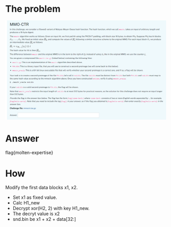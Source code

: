 # The problem

![The problem image](./problem.jpg)

# Answer

flag{molten-expertise}

# How

Modify the first data blocks x1, x2.

- Set x1 as fixed value.
- Calc H1_new
- Decrypt xor(H2, 2) with key H1_new.
- The decryt value is x2
- snd.bin be x1 + x2 + data[32:]
